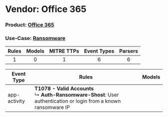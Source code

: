 Vendor: Office 365
==================
### Product: [Office 365](../ds_office_365_office_365.md)
### Use-Case: [Ransomware](../../../../UseCases/uc_ransomware.md)

| Rules | Models | MITRE TTPs | Event Types | Parsers |
|:-----:|:------:|:----------:|:-----------:|:-------:|
|   1   |   0    |     1      |      6      |    6    |

| Event Type   | Rules                                                                                                                     | Models |
| ------------ | ------------------------------------------------------------------------------------------------------------------------- | ------ |
| app-activity | <b>T1078 - Valid Accounts</b><br> ↳ <b>Auth-Ransomware-Shost</b>: User authentication or login from a known ransomware IP |        |